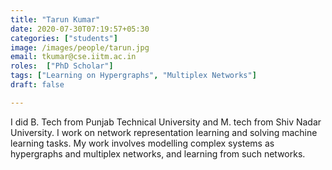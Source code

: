 ```yaml
---
title: "Tarun Kumar"
date: 2020-07-30T07:19:57+05:30
categories: ["students"]
image: /images/people/tarun.jpg
email: tkumar@cse.iitm.ac.in
roles:  ["PhD Scholar"]
tags: ["Learning on Hypergraphs", "Multiplex Networks"]
draft: false

---
```



I did B. Tech from Punjab Technical University and M. tech from Shiv Nadar University. I work on network representation learning and solving machine learning tasks. My work involves modelling complex systems as hypergraphs and multiplex networks, and learning from such networks.